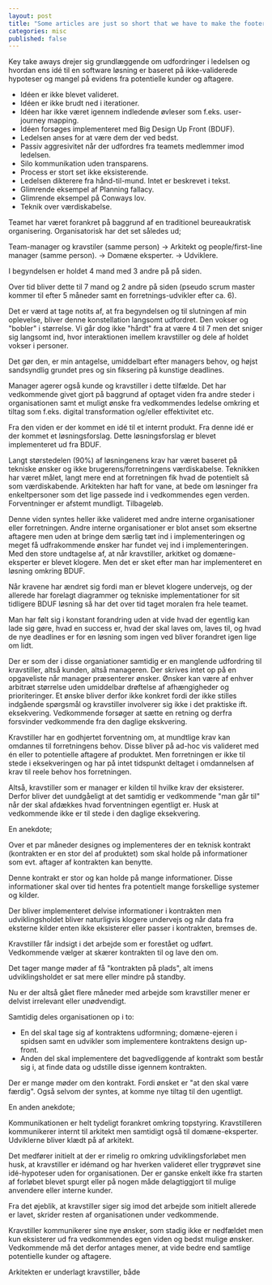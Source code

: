 ```yaml
---
layout: post
title: "Some articles are just so short that we have to make the footer stick"
categories: misc
published: false
---
```


Key take aways drejer sig grundlæggende om udfordringer i ledelsen og hvordan ens idé til en software løsning er baseret på ikke-validerede
hypoteser og mangel på evidens fra potentielle kunder og aftagere.

- Idéen er ikke blevet valideret.
- Idéen er ikke brudt ned i iterationer.
- Idéen har ikke været igennem indledende øvleser som f.eks. user-journey mapping.
- Idéen forsøges implementeret med Big Design Up Front (BDUF).
- Ledelsen anses for at være dem der ved bedst.
- Passiv aggresivitet når der udfordres fra teamets medlemmer imod ledelsen.
- Silo kommunikation uden transparens.
- Process er stort set ikke eksisterende.
- Ledelsen dikterere fra hånd-til-mund. Intet er beskrevet i tekst.
- Glimrende eksempel af Planning fallacy.
- Glimrende eksempel på Conways lov.
- Teknik over værdiskabelse.

Teamet har været forankret på baggrund af en traditionel beureaukratisk organisering. Organisatorisk har det set således ud;

Team-manager og kravstiler (samme person)
    -> Arkitekt og people/first-line manager (samme person).
        -> Domæne eksperter.
        -> Udviklere.

I begyndelsen er holdet 4 mand med 3 andre på på siden.

Over tid bliver dette til 7 mand og 2 andre på siden (pseudo scrum master kommer til efter 5 måneder samt en forretnings-udvikler efter ca. 6).

Det er værd at tage notits af, at fra begyndelsen og til slutningen af min oplevelse, bliver denne konstellation langsomt udfordret. Den vokser og "bobler" i størrelse. 
Vi går dog ikke "hårdt" fra at være 4 til 7 men det sniger sig langsomt ind, hvor interaktionen imellem kravstiller og dele af holdet vokser i personer.

Det gør den, er min antagelse, umiddelbart efter managers behov, og højst sandsyndlig grundet pres og sin fiksering på kunstige deadlines.

Manager agerer også kunde og kravstiller i dette tilfælde. Det har vedkommende givet gjort på baggrund af optaget viden fra andre steder i organisationen samt et muligt ønske fra vedkommendes ledelse omkring et tiltag som f.eks. digital transformation og/eller effektivitet etc. 

Fra den viden er der kommet en idé til et internt produkt. Fra denne idé er der kommet et løsningsforslag. Dette løsningsforslag er blevet implementeret ud fra BDUF.

Langt størstedelen (90%) af løsningenens krav har været baseret på tekniske ønsker og ikke brugerens/forretningens værdiskabelse. Teknikken har været målet, langt mere end
at forretningen fik hvad de potentielt så som værdiskabende. Arkitekten har haft for vane, at bede om løsninger fra enkeltpersoner som det lige passede ind i vedkommendes
egen verden. Forventninger er afstemt mundligt. Tilbageløb.

Denne viden syntes heller ikke valideret med andre interne organisationer eller forretningen. Andre interne organisationer er blot anset som eksertne aftagere men uden at bringe dem særlig tæt ind i implementeringen og meget få udfrakommende ønsker har fundet vej ind i implementeringen. Med den store undtagelse af, at når kravstiller, arkitket og domæne-eksperter er blevet klogere. Men det er sket efter man har implementeret en løsning omkring BDUF.

Når kravene har ændret sig fordi man er blevet klogere undervejs, og der allerede har forelagt diagrammer og tekniske implementationer for sit tidligere BDUF løsning så har det over tid taget moralen fra hele teamet. 

Man har følt sig i konstant forandring uden at vide hvad der egentlig kan lade sig gøre, hvad en success er, hvad der skal laves om, laves til, og hvad de nye deadlines er for en løsning som ingen ved bliver forandret igen lige om lidt. 

Der er som der i disse organiationer samtidig er en manglende udfordring til kravstiller, altså kunden, altså manageren. Der skrives intet op på en opgaveliste når manager præsenterer ønsker. Ønsker kan være af enhver arbitræt størrelse uden umiddelbar drøftelse af afhængigheder og prioriteringer. Et ønske bliver derfor ikke konkret fordi der ikke stilles indgående spørgsmål og kravstiller involverer sig ikke i det praktiske ift. eksekvering. Vedkommende forsøger at sætte en retning og derfra forsvinder vedkommende fra den daglige ekskvering.

Kravstiller har en godhjertet forventning om, at mundtlige krav kan omdannes til forretningens behov. Disse bliver på ad-hoc vis valideret med én eller to potentielle aftagere af produktet. Men forretningen er ikke til stede i eksekveringen og har på intet tidspunkt deltaget i omdannelsen af krav til reele behov hos forretningen. 

Altså, kravstiller som er manager er kilden til hvilke krav der eksisterer. Derfor bliver det uundgåeligt at det samtidig er vedkommende "man går til" når der skal afdækkes
hvad forventningen egentligt er. Husk at vedkommende ikke er til stede i den daglige eksekvering.

En anekdote;

Over et par måneder designes og implementeres der en teknisk kontrakt (kontrakten er en stor del af produktet) som skal holde på informationer som evt. aftager af kontrakten kan benytte.

Denne kontrakt er stor og kan holde på mange informationer. Disse informationer skal over tid hentes fra potentielt mange forskellige systemer og kilder.

Der bliver implementeret delvise informationer i kontrakten men udviklingsholdet bliver naturligvis klogere undervejs og når data fra eksterne kilder enten 
ikke eksisterer eller passer i kontrakten, bremses de.

Kravstiller får indsigt i det arbejde som er forestået og udført. Vedkommende vælger at skærer kontrakten til og lave den om.

Det tager mange møder af få "kontrakten på plads", alt imens udviklingsholdet er sat mere eller mindre på standby.

Nu er der altså gået flere måneder med arbejde som kravstiller mener er delvist irrelevant eller unødvendigt.

Samtidig deles organisationen op i to:

- En del skal tage sig af kontraktens udformning; domæne-ejeren i spidsen samt en udvikler som implementere kontraktens design up-front.
- Anden del skal implementere det bagvedliggende af kontrakt som består sig i, at finde data og udstille disse igennem kontrakten.

Der er mange møder om den kontrakt. Fordi ønsket er "at den skal være færdig". Også selvom der syntes, at komme nye tiltag til den ugentligt.

En anden anekdote;

Kommunikationen er helt tydeligt forankret omkring topstyring. Kravstilleren kommunikerer internt til arkitekt men samtidigt også til domæne-eksperter. Udviklerne
bliver klædt på af arkitekt. 

Det medfører initielt at der er rimelig ro omkring udviklingsforløbet men husk, at kravstiller er idémand og har hverken valideret eller trygprøvet sine idé-hypoteser 
uden for organisationen. Der er ganske enkelt ikke fra starten af forløbet blevet spurgt eller på nogen måde delagtiggjort til mulige anvendere eller interne kunder.

Fra det øjeblik, at kravstiller siger sig imod det arbejde som initielt allerede er lavet, skrider resten af organisationen under vedkommende.

Kravstiller kommunikerer sine nye ønsker, som stadig ikke er nedfældet men kun eksisterer ud fra vedkommendes egen viden og bedst mulige ønsker. Vedkommende må det derfor 
antages mener, at vide bedre end samtlige potentielle kunder og aftagere. 

Arkitekten er underlagt kravstiller, både 
